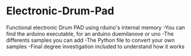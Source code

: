 # Electronic-Drum-Pad
Functional electronic Drum PAD using rduino's internal memory
-You can find the arduino executable, for an arduino duemilanove or uno
-The differents samples you can add
-The Python file to convert your own samples
-Final degree investigation included to understand how it works
